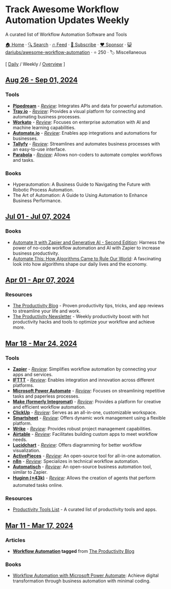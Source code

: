 # Track Awesome Workflow Automation Updates Weekly

A curated list of Workflow Automation Software and Tools

[🏠 Home](/README.md) · [🔍 Search](https://www.trackawesomelist.com/search/) · [🔥 Feed](https://www.trackawesomelist.com/dariubs/awesome-workflow-automation/week/rss.xml) · [📮 Subscribe](https://trackawesomelist.us17.list-manage.com/subscribe?u=d2f0117aa829c83a63ec63c2f&id=36a103854c) · [❤️  Sponsor](https://github.com/sponsors/theowenyoung) · [😺 dariubs/awesome-workflow-automation](https://github.com/dariubs/awesome-workflow-automation) · ⭐ 250 · 🏷️ Miscellaneous

[ [Daily](/content/dariubs/awesome-workflow-automation/README.md) / Weekly / [Overview](/content/dariubs/awesome-workflow-automation/readme/README.md) ]

## [Aug 26 - Sep 01, 2024](/content/2024/35/README.md)

### Tools

*   **[Pipedream](https://pipedream.com/)** - *[Review](https://productivity.directory/pipedream)*: Integrates APIs and data for powerful automation.
*   **[Tray.io](https://tray.io/)** - *[Review](https://productivity.directory/tray-io)*: Provides a visual platform for connecting and automating business processes.
*   **[Workato](https://www.workato.com/)** - *[Review](https://productivity.directory/workato)*: Focuses on enterprise automation with AI and machine learning capabilities.
*   **[Automate.io](https://automate.io/)** - *[Review](https://productivity.directory/automate-io)*: Enables app integrations and automations for businesses.
*   **[Tallyfy](https://tallyfy.com/)** - *[Review](https://productivity.directory/tallyfy)*: Streamlines and automates business processes with an easy-to-use interface.
*   **[Parabola](https://parabola.io/)** - *[Review](https://productivity.directory/parabola)*: Allows non-coders to automate complex workflows and tasks.

### Books

*   Hyperautomation: A Business Guide to Navigating the Future with Robotic Process Automation.
*   The Art of Automation: A Guide to Using Automation to Enhance Business Performance.

## [Jul 01 - Jul 07, 2024](/content/2024/27/README.md)

### Books

*   [Automate It with Zapier and Generative AI - Second Edition](https://www.amazon.com/Automate-Zapier-Generative-automation-productivity/dp/1803239840/): Harness the power of no-code workflow automation and AI with Zapier to increase business productivity.
*   [Automate This: How Algorithms Came to Rule Our World](https://www.amazon.com/Automate-This-Algorithms-Plattner-Sept/dp/1591844924): A fascinating look into how algorithms shape our daily lives and the economy.

## [Apr 01 - Apr 07, 2024](/content/2024/14/README.md)

### Resources

*   [The Productivity Blog](https://blog.productivity.directory) - Proven productivity tips, tricks, and app reviews to streamline your life and work.
*   [The Productivity Newsletter](https://newsletter.productivity.directory) - Weekly productivity boost with hot productivity hacks and tools to optimize your workflow and achieve more.

## [Mar 18 - Mar 24, 2024](/content/2024/12/README.md)

### Tools

*   **[Zapier](https://zapier.com/)** - *[Review](https://productivity.directory/zapier)*: Simplifies workflow automation by connecting your apps and services.
*   **[IFTTT](https://ifttt.com/)** - *[Review](https://productivity.directory/ifttt)*: Enables integration and innovation across different platforms.
*   **[Microsoft Power Automate](https://flow.microsoft.com/)** - *[Review](https://productivity.directory/microsoft-power-automate)*: Focuses on streamlining repetitive tasks and paperless processes.
*   **[Make (formerly Integromat)](https://www.make.com/)** - *[Review](https://productivity.directory/make)*: Provides a platform for creative and efficient workflow automation.
*   **[ClickUp](https://clickup.com/)** - *[Review](https://productivity.directory/clickup)*: Serves as an all-in-one, customizable workspace.
*   **[Smartsheet](https://www.smartsheet.com/)** - *[Review](https://productivity.directory/smartsheet)*: Offers dynamic work management using a flexible platform.
*   **[Wrike](https://www.wrike.com/)** - *[Review](https://productivity.directory/wrike)*: Provides robust project management capabilities.
*   **[Airtable](https://airtable.com/)** - *[Review](https://productivity.directory/airtable)*: Facilitates building custom apps to meet workflow needs.
*   **[Lucidchart](https://www.lucidchart.com/)** - *[Review](https://productivity.directory/lucidchart)*: Offers diagramming for better workflow visualization.
*   **[ActivePieces](https://www.activepieces.com/)** - *[Review](https://productivity.directory/activepieces)*: An open-source tool for all-in-one automation.
*   **[n8n](https://n8n.io/)** - *[Review](https://productivity.directory/n8n)*: Specializes in technical workflow automation.
*   **[Automatisch](https://automatisch.io/)** - *[Review](https://productivity.directory/automatisch)*: An open-source business automation tool, similar to Zapier.
*   **[Huginn (⭐43k)](https://github.com/huginn/huginn)** - *[Review](https://productivity.directory/huginn)*: Allows the creation of agents that perform automated tasks online.

### Resources

*   [Productivity Tools List](https://productivity.directory) - A curated list of productivity tools and apps.

## [Mar 11 - Mar 17, 2024](/content/2024/11/README.md)

### Articles

*   **[Workflow Automation](https://blog.productivity.directory/tagged/workflow-automation) tagged** from [The Productivity Blog](https://blog.productivity.directory/)

### Books

*   [Workflow Automation with Microsoft Power Automate](https://www.amazon.com/Workflow-Automation-Microsoft-Power-Automate/dp/1839213795): Achieve digital transformation through business automation with minimal coding.